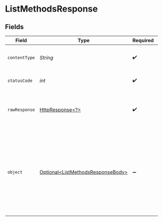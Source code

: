 # ListMethodsResponse


## Fields

| Field                                                                                                                                                          | Type                                                                                                                                                           | Required                                                                                                                                                       | Description                                                                                                                                                    |
| -------------------------------------------------------------------------------------------------------------------------------------------------------------- | -------------------------------------------------------------------------------------------------------------------------------------------------------------- | -------------------------------------------------------------------------------------------------------------------------------------------------------------- | -------------------------------------------------------------------------------------------------------------------------------------------------------------- |
| `contentType`                                                                                                                                                  | *String*                                                                                                                                                       | :heavy_check_mark:                                                                                                                                             | HTTP response content type for this operation                                                                                                                  |
| `statusCode`                                                                                                                                                   | *int*                                                                                                                                                          | :heavy_check_mark:                                                                                                                                             | HTTP response status code for this operation                                                                                                                   |
| `rawResponse`                                                                                                                                                  | [HttpResponse\<?>](https://docs.oracle.com/en/java/javase/11/docs/api/java.net.http/java/net/http/HttpResponse.html)                                           | :heavy_check_mark:                                                                                                                                             | Raw HTTP response; suitable for custom response parsing                                                                                                        |
| `object`                                                                                                                                                       | [Optional\<ListMethodsResponseBody>](../../models/operations/ListMethodsResponseBody.md)                                                                       | :heavy_minus_sign:                                                                                                                                             | A list of payment method objects. For a complete reference of the<br/>payment method object, refer to the [Get payment method endpoint](get-method) documentation. |